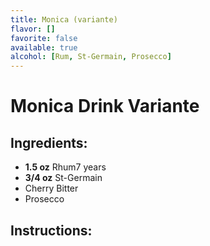 ```yaml
---
title: Monica (variante)
flavor: []
favorite: false
available: true
alcohol: [Rum, St-Germain, Prosecco]
---
```

# Monica Drink Variante

## Ingredients:
- **1.5 oz** Rhum7 years
- **3/4 oz** St-Germain
- Cherry Bitter
- Prosecco

## Instructions:




